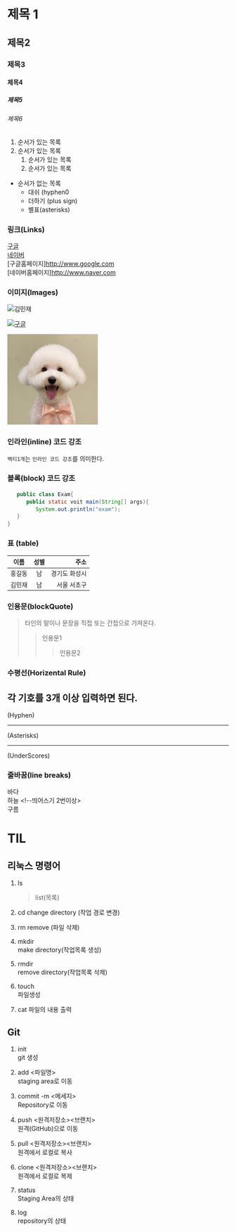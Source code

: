# 제목 1

## 제목2

### 제목3

#### 제목4

##### 제목5

###### 제목6

1. 순서가 있는 목록
2. 순서가 있는 목록
   1. 순서가 있는 목록
   2. 순서가 있는 목록

- 순서가 없는 목록
  - 대쉬 (hyphen0
  * 더하기 (plus sign)
  - 별표(asterisks)

### 링크(Links)

[구글](http://www.goole.com)  
[네이버](http://www.naver.com)  
[구글홈페이지]<http://www.google.com>  
[네이버홈페이지]<http://www.naver.com>

### 이미지(Images)

![김민재](https://search.pstatic.net/common?type=b&size=216&quality=100&direct=true&src=http%3A%2F%2Fsstatic.naver.net%2Fpeople%2F1%2F202206281819545621.png)

[![구글](https://www.google.com/images/branding/googlelogo/1x/googlelogo_color_272x92dp.png)](http://www.google.com)

![비숑](./asset/puppy.jpg)

### 인라인(inline) 코드 강조

`백티1개`는 `인라인 코드 강조`를 의미한다.

### 블록(block) 코드 강조

```java
   public class Exam{
      public static voit main(String[] args){
         System.out.println("exam");
   }
}
```


### 표 (table)
|이름|성별|주소|
|---|:---:|---:|
|홍길동|남|경기도 화성시|
|김민재|남|서울 서초구|

### 인용문(blockQuote)
> 타인의 말이나 문장을 직접 또는 간접으로 가져온다.
>> 인용문1
>>> 인용문2

### 수평선(Horizental Rule)
각 기호를 3개 이상 입력하면 된다.
---
(Hyphen)
***
(Asterisks)
___
(UnderScores)


###  줄바꿈(line breaks)
바다<br>
하늘    <!--띄어스기 2번이상>  
구름

# TIL

## 리눅스 명령어

1. ls

   > list(목록)

2. cd
   change directory (작업 경로 변경)

3. rm
   remove (파일 삭제)

4. mkdir  
   make directory(작업목록 생성)

5. rmdir  
   remove directory(작업목록 삭제)

6. touch  
   파일생성

7. cat
   파일의 내용 출력

## Git

1. init  
   git 생성
2. add <파일명>  
   staging area로 이동
3. commit -m <메세지>  
   Repository로 이동
4. push <원격저장소><브랜치>  
   원격(GitHub)으로 이동
5. pull <원격저장소><브랜치>  
   원격에서 로컬로 복사
6. clone <원격저장소><브랜치>  
   원격에서 로컬로 복제

7. status  
   Staging Area의 상태
8. log  
   repository의 상태















